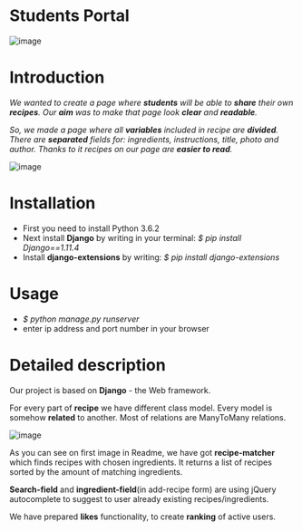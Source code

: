 # **Students Portal**

![image](https://scontent-waw1-1.xx.fbcdn.net/v/t35.0-12/21764131_1539065169469950_807266089_o.png?oh=7b7d17b9338aabf0c43fd7308cb315c2&oe=59C30B08)

# Introduction

*We wanted to create a page where **students** will be able to **share** their own **recipes**. Our **aim** was to make
that page look **clear** and **readable**.*

*So, we made a page where all **variables** included in recipe are **divided**. There are **separated** fields for: ingredients,
instructions, title, photo and author. Thanks to it recipes on our page are **easier to read**.*

![image](https://user-images.githubusercontent.com/26097838/30609314-647db020-9d7b-11e7-8b9c-06135f82a121.png)

# Installation

* First you need to install Python 3.6.2
* Next install **Django** by writing in your terminal: *$ pip install Django==1.11.4*
* Install **django-extensions** by writing: *$ pip install django-extensions*

# Usage

* *$ python manage.py runserver*
* enter ip address and port number in your browser

# Detailed description

Our project is based on **Django** - the Web framework.

For every part of **recipe** we have different class model. Every model is somehow **related** to another.
Most of relations are ManyToMany relations.

![image](https://user-images.githubusercontent.com/26097838/30640593-cc59ee42-9e03-11e7-8eef-77e778ddad0e.png)

As you can see on first image in Readme, we have got **recipe-matcher** which finds recipes with chosen ingredients.
It returns a list of recipes sorted by the amount of matching ingredients.

**Search-field** and **ingredient-field**(in add-recipe form) are using jQuery autocomplete to suggest to user
already existing recipes/ingredients.

We have prepared **likes** functionality, to create **ranking** of active users.
